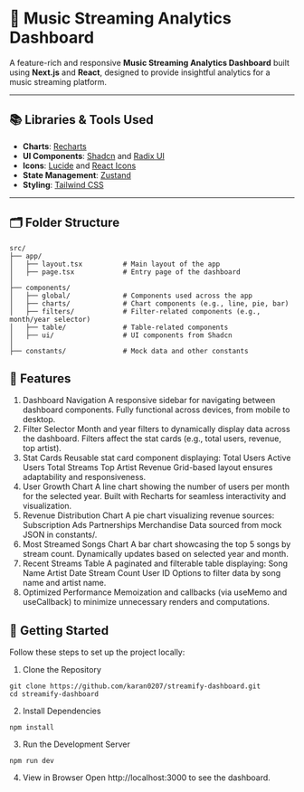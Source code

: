 # 🎵 Music Streaming Analytics Dashboard

A feature-rich and responsive **Music Streaming Analytics Dashboard** built using **Next.js** and **React**, designed to provide insightful analytics for a music streaming platform.

---

## 📚 Libraries & Tools Used

- **Charts**: [Recharts](https://recharts.org/)  
- **UI Components**: [Shadcn](https://ui.shadcn.dev/) and [Radix UI](https://www.radix-ui.com/)  
- **Icons**: [Lucide](https://lucide.dev/) and [React Icons](https://react-icons.github.io/react-icons/)  
- **State Management**: [Zustand](https://zustand-demo.pmnd.rs/)  
- **Styling**: [Tailwind CSS](https://tailwindcss.com/)

---

## 🗂️ Folder Structure

```plaintext
src/
├── app/
│   ├── layout.tsx          # Main layout of the app
│   ├── page.tsx            # Entry page of the dashboard
│
├── components/
│   ├── global/             # Components used across the app
│   ├── charts/             # Chart components (e.g., line, pie, bar)
│   ├── filters/            # Filter-related components (e.g., month/year selector)
│   ├── table/              # Table-related components
│   ├── ui/                 # UI components from Shadcn
│
├── constants/              # Mock data and other constants
```


## 🎨 Features
1. Dashboard Navigation
A responsive sidebar for navigating between dashboard components.
Fully functional across devices, from mobile to desktop.
2. Filter Selector
Month and year filters to dynamically display data across the dashboard.
Filters affect the stat cards (e.g., total users, revenue, top artist).
3. Stat Cards
Reusable stat card component displaying:
Total Users
Active Users
Total Streams
Top Artist
Revenue
Grid-based layout ensures adaptability and responsiveness.
4. User Growth Chart
A line chart showing the number of users per month for the selected year.
Built with Recharts for seamless interactivity and visualization.
5. Revenue Distribution Chart
A pie chart visualizing revenue sources:
Subscription
Ads
Partnerships
Merchandise
Data sourced from mock JSON in constants/.
6. Most Streamed Songs Chart
A bar chart showcasing the top 5 songs by stream count.
Dynamically updates based on selected year and month.
7. Recent Streams Table
A paginated and filterable table displaying:
Song Name
Artist
Date
Stream Count
User ID
Options to filter data by song name and artist name.
8. Optimized Performance
Memoization and callbacks (via useMemo and useCallback) to minimize unnecessary renders and computations.



## 🚀 Getting Started
Follow these steps to set up the project locally:


1. Clone the Repository

```
git clone https://github.com/karan0207/streamify-dashboard.git
cd streamify-dashboard
```

2. Install Dependencies
```
npm install
```
3. Run the Development Server
```
npm run dev
```
4. View in Browser
Open http://localhost:3000 to see the dashboard.
